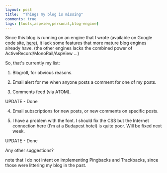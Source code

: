 ```yaml
---
layout: post
title:  "Things my blog is missing"
comments: true
tags: [tools,aspview,personal,blog-engine]
---
```



Since this blog is running on an engine that I wrote (available on Google code site, [here](http://code.google.com/p/kenegozi-weblog/)), it lack some features that more mature blog engines already have. (the other engines lacks the combined power of ActiveRecord/MonoRail/AspView ...)



So, that's currently my list:

1. Blogroll, for obvious reasons.

2. Email alert for me when anyone posts a comment for one of my posts.

3. Comments feed (via ATOM).

UPDATE - Done

4. Email subscriptions for new posts, or new comments on specific posts.

5. I have a problem with the font. I should fix the CSS but the Internet connection here (I'm at a Budapest hotel) is quite poor. Will be fixed next week.

UPDATE - Done



Any other suggestions?



note that I do not intent on implementing Pingbacks and Trackbacks, since those were littering my blog in the past.

